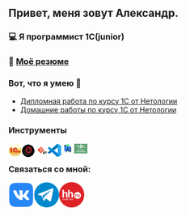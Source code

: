 ## Привет, меня зовут Александр. 

### 💻 Я программист 1С(junior)
### 📄 [Моё резюме](https://docs.google.com/document/d/1u3gx6Z96P8QIBj3xm_XNvQzT_UcnQVUL/edit?usp=sharing&ouid=105470476192297885288&rtpof=true&sd=true)
###  Вот, что я умею 💁

- [Дипломная работа по курсу 1С от Нетологии](https://github.com/AlexShablow/fonecmid-diplom.git)
- [Домашние работы по курсу 1С от Нетологии](https://github.com/AlexShablow/HomeWorksNetology)
###  Инструменты
<img align="left" alt="1C" width="26px" src="src/img/1c.png" />
<img align="left" alt="1CEDT" width="26px" src="src/img/1cedt.png" />
<img align="left" alt="Git" width="26px" src="src/img/git.png"/>
<img align="left" alt="Visual Studio Code" width="26px" src="https://raw.githubusercontent.com/github/explore/80688e429a7d4ef2fca1e82350fe8e3517d3494d/topics/visual-studio-code/visual-studio-code.png" />
<img align="left" alt="Androidstudio" width="26px" src="./src/img/androidstudio.png" />
<img align="left" alt="Vanessa Automation" width="26px" src="./src/img/VA.png" />

<br/>



### Связаться со мной:
[<img align="left" alt="VK" width="50px" src="./src/img/vk.png" />](https://vk.com/sashashablov)
[<img align="left" alt="Telegram" width="50px" src="./src/img/telegram.png" />](https://t.me/MrShablow)
[<img align="left" alt="hh" width="50px" src="./src/img/hh.png" />](https://vologda.hh.ru/resume/65a77215ff0d4a98720039ed1f4855426c704b)

